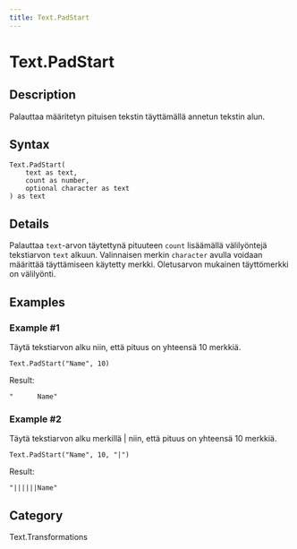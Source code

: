 ```yaml
---
title: Text.PadStart
---
```


# Text.PadStart


## Description

Palauttaa määritetyn pituisen tekstin täyttämällä annetun tekstin alun.


## Syntax

```powerquery
Text.PadStart(
    text as text,
    count as number,
    optional character as text
) as text
```


## Details

Palauttaa <code>text</code>-arvon täytettynä pituuteen <code>count</code> lisäämällä välilyöntejä tekstiarvon <code>text</code> alkuun.    Valinnaisen merkin <code>character</code> avulla voidaan määrittää täyttämiseen käytetty merkki. Oletusarvon mukainen täyttömerkki on välilyönti.


## Examples

### Example #1 
Täytä tekstiarvon alku niin, että pituus on yhteensä 10 merkkiä.
```powerquery
Text.PadStart("Name", 10)
```

Result: 
```powerquery
"      Name"
```


### Example #2 
Täytä tekstiarvon alku merkillä | niin, että pituus on yhteensä 10 merkkiä.
```powerquery
Text.PadStart("Name", 10, "|")
```

Result: 
```powerquery
"||||||Name"
```




## Category
Text.Transformations
